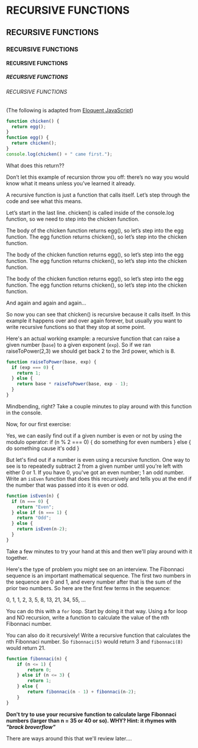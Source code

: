 # RECURSIVE FUNCTIONS
## RECURSIVE FUNCTIONS
### RECURSIVE FUNCTIONS
#### RECURSIVE FUNCTIONS
##### RECURSIVE FUNCTIONS
###### RECURSIVE FUNCTIONS

(The following is adapted from [Eloquent JavaScript](http://watchandcode.com/courses/eloquent-javascript-the-annotated-version/lectures/206284))

```js
function chicken() {
  return egg();
}
function egg() {
  return chicken();
}
console.log(chicken() + " came first.");
```

What does this return??

Don’t let this example of recursion throw you off: there’s no way you would know what it means unless you’ve learned it already.

A recursive function is just a function that calls itself. Let’s step through the code and see what this means.

Let’s start in the last line. chicken() is called inside of the console.log function, so we need to step into the chicken function.

The body of the chicken function returns egg(), so let’s step into the egg function.
The egg function returns chicken(), so let’s step into the chicken function.

The body of the chicken function returns egg(), so let’s step into the egg function.
The egg function returns chicken(), so let’s step into the chicken function.

The body of the chicken function returns egg(), so let’s step into the egg function.
The egg function returns chicken(), so let’s step into the chicken function.

And again and again and again…

So now you can see that chicken() is recursive because it calls itself. In this example it happens over and over again forever, but usually you want to write recursive functions so that they stop at some point.

Here's an actual working example: a recursive function that can raise a given number (`base`) to a given exponent (`exp`). So if we ran raiseToPower(2,3) we should get back 2 to the 3rd power, which is 8.

```js
function raiseToPower(base, exp) {
  if (exp === 0) {
    return 1;
  } else {
    return base * raiseToPower(base, exp - 1);
  }
}
```

Mindbending, right? Take a couple minutes to play around with this function in the console.

Now, for our first exercise:

Yes, we can easily find out if a given number is even or not by using the modulo operator:
if (n % 2 === 0) { do something for even numbers } else { do something cause it's odd }

But let's find out if a number is even using a recursive function. One way to see is to repeatedly subtract 2 from a given number until you're left with either 0 or 1. If you have 0, you've got an even number; 1 an odd number. Write an `isEven` function that does this recursively and tells you at the end if the number that was passed into it is even or odd.

```js
function isEven(n) {
  if (n === 0) {
    return "Even";
  } else if (n === 1) {
    return "Odd";
  } else {
    return isEven(n-2);
  }
}
```

Take a few minutes to try your hand at this and then we'll play around with it together.

Here's the type of problem you might see on an interview. The Fibonnaci sequence is an important mathematical sequence. The first two numbers in the sequence are 0 and 1, and every number after that is the sum of the prior two numbers. So here are the first few terms in the sequence:

0, 1, 1, 2, 3, 5, 8, 13, 21, 34, 55, ...

You can do this with a `for` loop. Start by doing it that way. Using a for loop and NO recursion, write a function to calculate the value of the nth Fibonnaci number.

You can also do it recursively! Write a recursive function that calculates the nth Fibonnaci number. So `fibonnaci(5)` would return 3 and `fibonnaci(8)` would return 21.

```js
function fibonnaci(n) {
    if (n <= 1) {
        return 0;
    } else if (n <= 3) {
        return 1;
    } else {
        return fibonnaci(n - 1) + fibonnaci(n-2);
    }
}
```

**Don't try to use your recursive function to calculate large Fibonnaci numbers (larger than n = 35 or 40 or so). WHY? Hint: it rhymes with *"brack broverflow"***

There are ways around this that we'll review later....
